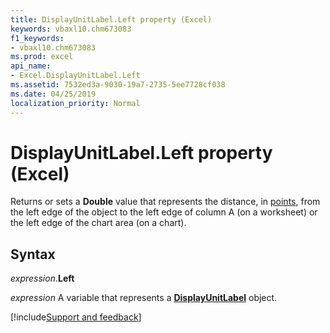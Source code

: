 ```yaml
---
title: DisplayUnitLabel.Left property (Excel)
keywords: vbaxl10.chm673083
f1_keywords:
- vbaxl10.chm673083
ms.prod: excel
api_name:
- Excel.DisplayUnitLabel.Left
ms.assetid: 7532ed3a-9030-19a7-2735-5ee7728cf038
ms.date: 04/25/2019
localization_priority: Normal
---
```



# DisplayUnitLabel.Left property (Excel)

Returns or sets a **Double** value that represents the distance, in [points](../language/glossary/vbe-glossary.md#point), from the left edge of the object to the left edge of column A (on a worksheet) or the left edge of the chart area (on a chart).


## Syntax

_expression_.**Left**

_expression_ A variable that represents a **[DisplayUnitLabel](excel.displayunitlabel(object).md)** object.




[!include[Support and feedback](~/includes/feedback-boilerplate.md)]